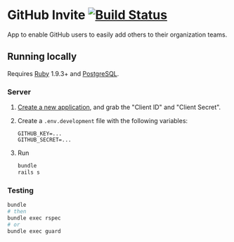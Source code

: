 # GitHub Invite [![Build Status](https://travis-ci.org/afeld/github_invite.svg?branch=master)](https://travis-ci.org/afeld/github_invite)

App to enable GitHub users to easily add others to their organization teams.

## Running locally

Requires [Ruby](https://www.ruby-lang.org) 1.9.3+ and [PostgreSQL](http://www.postgresql.org).

### Server

1. [Create a new application](https://github.com/settings/applications/new), and grab the "Client ID" and "Client Secret".
1. Create a `.env.development` file with the following variables:

    ```
    GITHUB_KEY=...
    GITHUB_SECRET=...
    ```
1. Run

    ```bash
    bundle
    rails s
    ```

### Testing

```bash
bundle
# then
bundle exec rspec
# or
bundle exec guard
```
